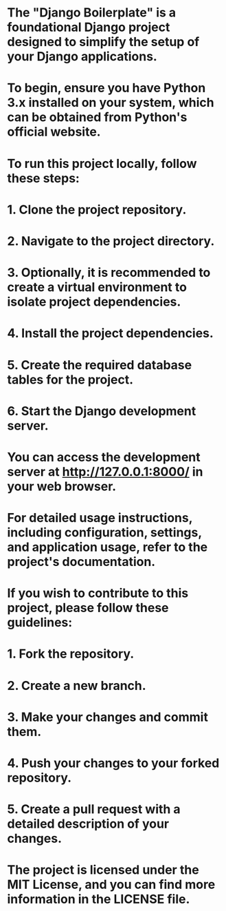 # The "Django Boilerplate" is a foundational Django project designed to simplify the setup of your Django applications.
# To begin, ensure you have Python 3.x installed on your system, which can be obtained from Python's official website.

# To run this project locally, follow these steps:

# 1. Clone the project repository.
# 2. Navigate to the project directory.
# 3. Optionally, it is recommended to create a virtual environment to isolate project dependencies.
# 4. Install the project dependencies.
# 5. Create the required database tables for the project.
# 6. Start the Django development server.

# You can access the development server at http://127.0.0.1:8000/ in your web browser.

# For detailed usage instructions, including configuration, settings, and application usage, refer to the project's documentation.

# If you wish to contribute to this project, please follow these guidelines:

# 1. Fork the repository.
# 2. Create a new branch.
# 3. Make your changes and commit them.
# 4. Push your changes to your forked repository.
# 5. Create a pull request with a detailed description of your changes.

# The project is licensed under the MIT License, and you can find more information in the LICENSE file.
